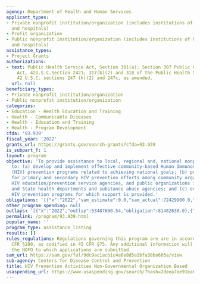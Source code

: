 ```yaml
---
agency: Department of Health and Human Services
applicant_types:
- Private nonprofit institution/organization (includes institutions of higher education
  and hospitals)
- Profit organization
- Public nonprofit institution/organization (includes institutions of higher education
  and hospitals)
assistance_types:
- Project Grants
authorizations:
- text: Public Health Service Act, Section 301(a); Section 307 Public Health Service
    Act, 42U.S.C.Section 2421; 317(k)(2) and 318 of the Public Health Services Act,
    42 U.S.C. sections 247 (k)(2) and 247c, as amended.
  url: null
beneficiary_types:
- Private nonprofit institution/organization
- Public nonprofit institution/organization
categories:
- Education - Health Education and Training
- Health - Communicable Diseases
- Health - Education and Training
- Health - Program Development
cfda: '93.939'
fiscal_year: '2022'
grants_url: https://grants.gov/search-grants?cfda=93.939
is_subpart_f: 1
layout: program
objective: 'To provide assistance to local, regional and, national nonprofit organizations
  to: (a) develop and implement effective community-based Human Immunodeficiency Virus
  (HIV) prevention programs related to achieving national goals; (b) promote coordination
  for primary and secondary HIV prevention efforts among community organizations,
  HIV education/prevention service agencies, and public organizations including local
  and State health departments and substance abuse agencies; and (c) evaluate the
  HIV prevention programs for which support is provided.'
obligations: '[{"x":"2022","sam_estimate":0.0,"sam_actual":72429900.0,"usa_spending_actual":62461749.07},{"x":"2023","sam_estimate":82328376.0,"sam_actual":0.0,"usa_spending_actual":85594879.3},{"x":"2024","sam_estimate":82328376.0,"sam_actual":0.0,"usa_spending_actual":90797387.01}]'
other_program_spending: null
outlays: '[{"x":"2022","outlay":53487600.54,"obligation":81482630.0},{"x":"2023","outlay":3184899.94,"obligation":9250000.0},{"x":"2024","outlay":0.0,"obligation":18081586.0}]'
permalink: /program/93.939.html
popular_name: ''
program_type: assistance_listing
results: []
rules_regulations: Regulations governing this program are are in accordance with 2
  CFR §200, as codified in 45 CFR §75. Any additional information will be found in
  the NOFO to which applications are submitted.
sam_url: https://sam.gov/fal/9dc9ac1acb1c4a6e8d5a1bfa38be605a/view
sub-agency: Centers for Disease Control and Prevention
title: HIV Prevention Activities Non-Governmental Organization Based
usaspending_url: https://www.usaspending.gov/search/?hash=2deea7ee91ea6b02b99e705fc8dbce62
---
```

